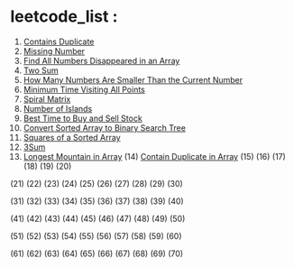 # leetcode_list :

1. [Contains Duplicate](https://leetcode.com/problems/contains-duplicate/description/)
2. [Missing Number](https://leetcode.com/problems/missing-number/description/)
3. [Find All Numbers Disappeared in an Array](https://leetcode.com/problems/find-all-numbers-disappeared-in-an-array/description/)
4. [Two Sum](https://leetcode.com/problems/two-sum/description/)
5. [How Many Numbers Are Smaller Than the Current Number](https://leetcode.com/problems/how-many-numbers-are-smaller-than-the-current-number/description/)
6. [Minimum Time Visiting All Points](https://leetcode.com/problems/minimum-time-visiting-all-points/description/)
7. [Spiral Matrix](https://leetcode.com/problems/spiral-matrix/description/)
8. [Number of Islands](https://leetcode.com/problems/number-of-islands/description/)
9. [Best Time to Buy and Sell Stock](https://leetcode.com/problems/best-time-to-buy-and-sell-stock/description/)
10. [Convert Sorted Array to Binary Search Tree](https://leetcode.com/problems/convert-sorted-array-to-binary-search-tree/description/)
11. [Squares of a Sorted Array](https://leetcode.com/problems/squares-of-a-sorted-array/description/)
12. [3Sum](https://leetcode.com/problems/3sum/description/)
13. [Longest Mountain in Array](https://leetcode.com/problems/longest-mountain-in-array/description/)
(14) [Contain Duplicate in Array](https://leetcode.com/problems/contains-duplicate/description/)
(15)
(16)
(17)
(18)
(19)
(20)

(21)
(22)
(23)
(24)
(25)
(26)
(27)
(28)
(29)
(30)

(31)
(32)
(33)
(34)
(35)
(36)
(37)
(38)
(39)
(40)

(41)
(42)
(43)
(44)
(45)
(46)
(47)
(48)
(49)
(50)

(51)
(52)
(53)
(54)
(55)
(56)
(57)
(58)
(59)
(60)

(61)
(62)
(63)
(64) 
(65)
(66) 
(67)
(68)
(69)
(70)

